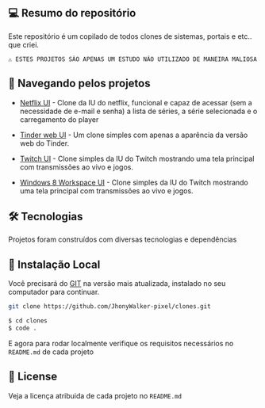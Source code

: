 ## 💻 Resumo do repositório

Este repositório é um copilado de todos clones de sistemas, portais e etc.. que criei.

```text
⚠ ESTES PROJETOS SÃO APENAS UM ESTUDO NÃO UTILIZADO DE MANEIRA MALIOSA
```

## 🚩 Navegando pelos projetos

- [Netflix UI](https://github.com/JhonyWalker-pixel/clone/tree/master/netflix-simpleui) - Clone da IU do netflix, funcional e capaz de acessar (sem a necessidade de e-mail e senha) a lista de séries, a série selecionada e o carregamento do player

- [Tinder web UI](https://github.com/JhonyWalker-pixel/clone/tree/master/tinder-web-cloneui) - Um clone simples com apenas a aparência da versão web do Tinder.


- [Twitch UI](https://github.com/JhonyWalker-pixel/clone/tree/master/twitch-ui) - Clone simples da IU do Twitch mostrando uma tela principal com transmissões ao vivo e jogos.

- [Windows 8 Workspace UI](https://github.com/JhonyWalker-pixel/games/tree/master/trex-game) - Clone simples da IU do Twitch mostrando uma tela principal com transmissões ao vivo e jogos.


## 🛠 Tecnologias

Projetos foram construídos com diversas tecnologias e dependências

## 🔨 Instalação Local

Você precisará do [GIT](https://git-scm.com/) na versão mais atualizada, instalado no seu computador para continuar.

```bash
git clone https://github.com/JhonyWalker-pixel/clones.git

$ cd clones
$ code .
```

E agora para rodar localmente verifique os requisitos necessários no `README.md` de cada projeto

## 📖 License

Veja a licença atribuida de cada projeto no `README.md`
